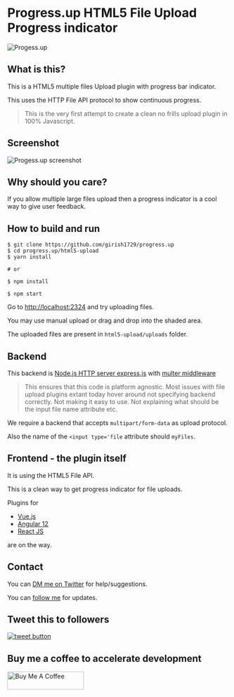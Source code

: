 # Progress.up HTML5 File Upload Progress indicator

![Progess.up](https://raw.githubusercontent.com/girish1729/progress.up/main/html5-upload/images/Progress.Up.png)

## What is this?

This is a HTML5 multiple files Upload plugin with progress bar
indicator.

This uses the HTTP File API protocol to show continuous progress.


>This is the very first attempt to create a clean no frills upload plugin
>in 100% Javascript.

## Screenshot

![Progess.up
screenshot](https://raw.githubusercontent.com/girish1729/progress.up/main/html5-upload/images/progress-up-html5-upload-capture.png)

## Why should you care?

If you allow multiple large files upload then a progress indicator is a
cool way to give user feedback.

## How to build and run

```
$ git clone https://github.com/girish1729/progress.up
$ cd progress.up/html5-upload
$ yarn install

# or

$ npm install

$ npm start
```

Go to [http://localhost:2324](http://localhost:2324)
 and try uploading files.

You may use manual upload or drag and drop into the shaded area.

The uploaded files are present in `html5-upload/uploads` folder.

## Backend

This backend is [Node.js HTTP server express.js](https://expressjs.com) with [multer middleware](http://expressjs.com/en/resources/middleware/multer.html)

> This ensures that this code is platform agnostic.
> Most issues with file upload plugins extant today hover around
> not specifying backend correctly. Not making it easy to use.
> Not explaining what should be the input file name attribute etc.
> 

We require a backend that accepts `multipart/form-data` as upload
protocol.

Also the name of the `<input type='file` attribute should `myFiles`.

## Frontend - the plugin itself

It is using the HTML5 File API.

This is a clean way to get progress indicator for file uploads.

Plugins for 

- [Vue.js](https://www.vuejs.org) 
- [Angular 12](https://angular.io) 
- [React JS](https://reactjs.org) 

are on the way.

## Contact

You can [DM me on Twitter](https://twitter.com/girish1729) for help/suggestions.

You can [follow me](https://twitter.com/intent/follow?screen_name=girish1729
) for updates.

## Tweet this to followers


<a href="https://twitter.com/intent/tweet?text=Tweet+this+to+your+followers&url=https%3A%2F%2Fgithub.com%2Fgirish1729%2Fprogress.up&hashtags=github&original_referer=http%3A%2F%2Fgithub.com%2F&tw_p=tweetbutton" target="_blank">
  <img src="http://jpillora.com/github-twitter-button/img/tweet.png"
       alt="tweet button" title="Tweet this to your followers"></img>
</a>

## Buy me a coffee to accelerate development

<a href="https://www.buymeacoffee.com/girish1729" target="_blank"><img src="https://cdn.buymeacoffee.com/buttons/default-orange.png" alt="Buy Me A Coffee" height="41" width="174"></a>

